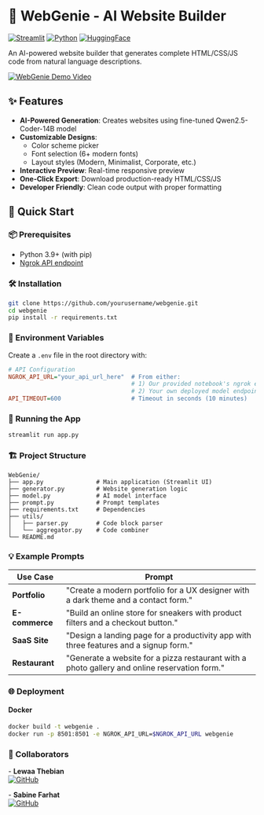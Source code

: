 # 🧞 WebGenie - AI Website Builder

[![Streamlit](https://img.shields.io/badge/Streamlit-FF4B4B?logo=streamlit&logoColor=white)](https://streamlit.io/)
[![Python](https://img.shields.io/badge/Python-3.9+-3776AB?logo=python&logoColor=white)](https://python.org)
[![HuggingFace](https://img.shields.io/badge/HuggingFace-FFD21E?logo=huggingface&logoColor=black)](https://huggingface.co)

An AI-powered website builder that generates complete HTML/CSS/JS code from natural language descriptions.

[![WebGenie Demo Video](https://img.shields.io/badge/▶️_Demo_Video-FF0000?style=for-the-badge&logo=youtube)](https://drive.google.com/file/d/15Z5yiX35u5Nb0tVgFObCeixgz4FNk_d9/view?usp=sharing)

## ✨ Features

- **AI-Powered Generation**: Creates websites using fine-tuned Qwen2.5-Coder-14B model
- **Customizable Designs**:
  - Color scheme picker
  - Font selection (6+ modern fonts)
  - Layout styles (Modern, Minimalist, Corporate, etc.)
- **Interactive Preview**: Real-time responsive preview
- **One-Click Export**: Download production-ready HTML/CSS/JS
- **Developer Friendly**: Clean code output with proper formatting

## 🚀 Quick Start

### 📦 Prerequisites

- Python 3.9+ (with pip)
- [Ngrok API endpoint](#-environment-variables)

### 🛠️ Installation

```bash
git clone https://github.com/yourusername/webgenie.git
cd webgenie
pip install -r requirements.txt
```

### 🔐 Environment Variables

Create a `.env` file in the root directory with:

```ini
# API Configuration
NGROK_API_URL="your_api_url_here"  # From either:
                                   # 1) Our provided notebook's ngrok endpoint OR
                                   # 2) Your own deployed model endpoint
API_TIMEOUT=600                    # Timeout in seconds (10 minutes)
```

### 🚀 Running the App

```bash
streamlit run app.py
```

### 🏗️ Project Structure

```
WebGenie/
├── app.py               # Main application (Streamlit UI)
├── generator.py         # Website generation logic
├── model.py             # AI model interface
├── prompt.py            # Prompt templates
├── requirements.txt     # Dependencies
├── utils/
│   ├── parser.py        # Code block parser
│   └── aggregator.py    # Code combiner
└── README.md
```

### 💡 Example Prompts

| Use Case       | Prompt                                                                                        |
| -------------- | --------------------------------------------------------------------------------------------- |
| **Portfolio**  | "Create a modern portfolio for a UX designer with a dark theme and a contact form."           |
| **E-commerce** | "Build an online store for sneakers with product filters and a checkout button."              |
| **SaaS Site**  | "Design a landing page for a productivity app with three features and a signup form."         |
| **Restaurant** | "Generate a website for a pizza restaurant with a photo gallery and online reservation form." |

### 🌐 Deployment

#### Docker

```bash
docker build -t webgenie .
docker run -p 8501:8501 -e NGROK_API_URL=$NGROK_API_URL webgenie
```

### 👥 Collaborators

\- **Lewaa Thebian**  
 [![GitHub](https://img.shields.io/badge/LeTh28-100000?logo=github&logoColor=white)](https://github.com/LeTh28)

\- **Sabine Farhat**  
 [![GitHub](https://img.shields.io/badge/srf5-100000?logo=github&logoColor=white)](https://github.com/srf5)
